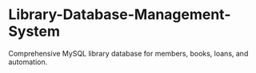 # Library-Database-Management-System
Comprehensive MySQL library database for members, books, loans, and automation.
